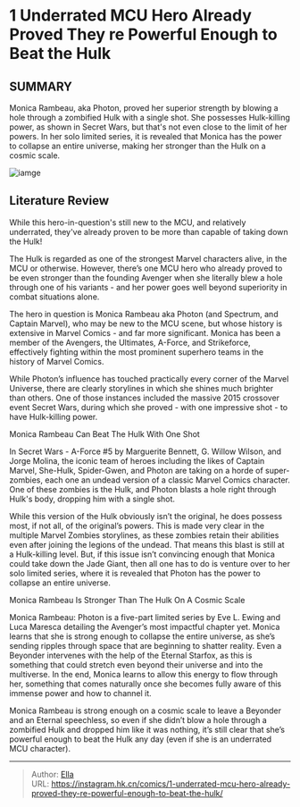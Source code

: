 # 1 Underrated MCU Hero Already Proved They re Powerful Enough to Beat the Hulk


## SUMMARY 



  Monica Rambeau, aka Photon, proved her superior strength by blowing a hole through a zombified Hulk with a single shot.   She possesses Hulk-killing power, as shown in Secret Wars, but that&#39;s not even close to the limit of her powers.   In her solo limited series, it is revealed that Monica has the power to collapse an entire universe, making her stronger than the Hulk on a cosmic scale.  

![iamge](https://static1.srcdn.com/wordpress/wp-content/uploads/2023/12/hulk-vs-avengers.jpg)

## Literature Review

While this hero-in-question&#39;s still new to the MCU, and relatively underrated, they&#39;ve already proven to be more than capable of taking down the Hulk!




The Hulk is regarded as one of the strongest Marvel characters alive, in the MCU or otherwise. However, there’s one MCU hero who already proved to be even stronger than the founding Avenger when she literally blew a hole through one of his variants - and her power goes well beyond superiority in combat situations alone.




The hero in question is Monica Rambeau aka Photon (and Spectrum, and Captain Marvel), who may be new to the MCU scene, but whose history is extensive in Marvel Comics - and far more significant. Monica has been a member of the Avengers, the Ultimates, A-Force, and Strikeforce, effectively fighting within the most prominent superhero teams in the history of Marvel Comics.

         

While Photon’s influence has touched practically every corner of the Marvel Universe, there are clearly storylines in which she shines much brighter than others. One of those instances included the massive 2015 crossover event Secret Wars, during which she proved - with one impressive shot - to have Hulk-killing power.


 Monica Rambeau Can Beat The Hulk With One Shot 
          




In Secret Wars - A-Force #5 by Marguerite Bennett, G. Willow Wilson, and Jorge Molina, the iconic team of heroes including the likes of Captain Marvel, She-Hulk, Spider-Gwen, and Photon are taking on a horde of super-zombies, each one an undead version of a classic Marvel Comics character. One of these zombies is the Hulk, and Photon blasts a hole right through Hulk&#39;s body, dropping him with a single shot.

While this version of the Hulk obviously isn’t the original, he does possess most, if not all, of the original’s powers. This is made very clear in the multiple Marvel Zombies storylines, as these zombies retain their abilities even after joining the legions of the undead. That means this blast is still at a Hulk-killing level. But, if this issue isn’t convincing enough that Monica could take down the Jade Giant, then all one has to do is venture over to her solo limited series, where it is revealed that Photon has the power to collapse an entire universe.



 Monica Rambeau Is Stronger Than The Hulk On A Cosmic Scale 
          




Monica Rambeau: Photon is a five-part limited series by Eve L. Ewing and Luca Maresca detailing the Avenger’s most impactful chapter yet. Monica learns that she is strong enough to collapse the entire universe, as she’s sending ripples through space that are beginning to shatter reality. Even a Beyonder intervenes with the help of the Eternal Starfox, as this is something that could stretch even beyond their universe and into the multiverse. In the end, Monica learns to allow this energy to flow through her, something that comes naturally once she becomes fully aware of this immense power and how to channel it.

Monica Rambeau is strong enough on a cosmic scale to leave a Beyonder and an Eternal speechless, so even if she didn’t blow a hole through a zombified Hulk and dropped him like it was nothing, it’s still clear that she’s powerful enough to beat the Hulk any day (even if she is an underrated MCU character).



---

> Author: [Ella](https://instagram.hk.cn/)  
> URL: https://instagram.hk.cn/comics/1-underrated-mcu-hero-already-proved-they-re-powerful-enough-to-beat-the-hulk/  

